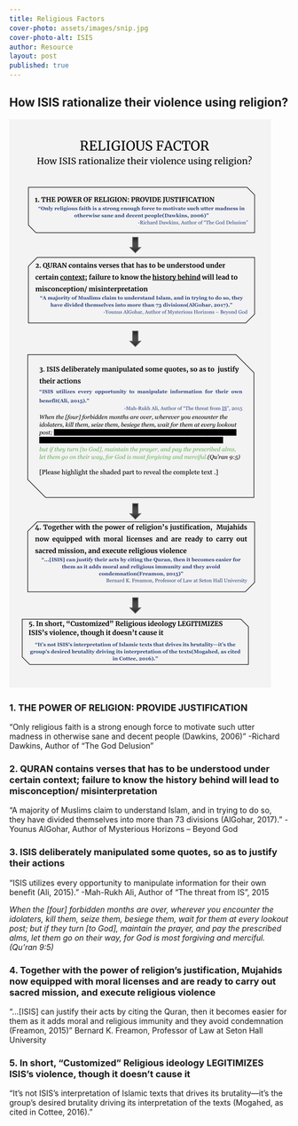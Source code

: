 ```yaml
---
title: Religious Factors
cover-photo: assets/images/snip.jpg
cover-photo-alt: ISIS
author: Resource
layout: post
published: true
---
```

## How ISIS rationalize their violence using religion?

![dt3.jpg](/assets/images/rel.jpg)

### 1. THE POWER OF RELIGION: PROVIDE JUSTIFICATION
“Only religious faith is a strong enough force to motivate such utter madness in otherwise sane and decent people (Dawkins, 2006)”
-Richard Dawkins, Author of “The God Delusion”

### 2. QURAN contains verses that has to be understood under certain context; failure to know the history behind will lead to misconception/ misinterpretation
“A majority of Muslims claim to understand Islam, and in trying to do so, they have divided themselves into more than 73 divisions (AlGohar, 2017).”
-Younus AlGohar, Author of Mysterious Horizons – Beyond God

### 3. ISIS deliberately manipulated some quotes, so as to justify their actions
“ISIS utilizes every opportunity to manipulate information for their own benefit (Ali, 2015).”
-Mah-Rukh Ali, Author of “The threat from IS”, 2015

_When the [four] forbidden months are over, wherever you encounter the idolaters, kill them, seize them, besiege them, wait for them at every lookout post; but if they turn [to God], maintain the prayer, and pay the prescribed alms, let them go on their way, for God is most forgiving and merciful.  (Qu’ran 9:5)_

### 4. Together with the power of religion’s justification, Mujahids now equipped with moral licenses and are ready to carry out sacred mission, and execute religious violence
“...[ISIS] can justify their acts by citing the Quran, then it becomes easier for them as it adds moral and religious immunity and they avoid condemnation (Freamon, 2015)” 
Bernard K. Freamon, Professor of Law at Seton Hall University 


### 5. In short, “Customized” Religious ideology LEGITIMIZES ISIS’s violence, though it doesn’t cause it
“It’s not ISIS’s interpretation of Islamic texts that drives its brutality—it’s the group’s desired brutality driving its interpretation of the texts (Mogahed, as cited in Cottee, 2016).” 

